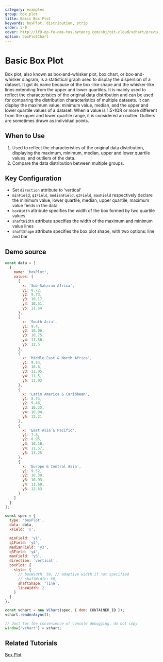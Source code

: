 ```yaml
---
category: examples
group: box plot
title: Basic Box Plot
keywords: boxPlot, distribution, strip
order: 5-0
cover: http://lf9-dp-fe-cms-tos.byteorg.com/obj/bit-cloud/vchart/preview/box-plot/basic-box-plot.png
option: boxPlotChart
---
```


# Basic Box Plot

Box plot, also known as box-and-whisker plot, box chart, or box-and-whisker diagram, is a statistical graph used to display the dispersion of a dataset. It got its name because of the box-like shape and the whisker-like lines extending from the upper and lower quartiles. It is mainly used to reflect the characteristics of the original data distribution and can be used for comparing the distribution characteristics of multiple datasets. It can display the maximum value, minimum value, median, and the upper and lower quartile values of a dataset. When a value is 1.5×IQR or more different from the upper and lower quartile range, it is considered an outlier. Outliers are sometimes drawn as individual points.

## When to Use

1. Used to reflect the characteristics of the original data distribution, displaying the maximum, minimum, median, upper and lower quartile values, and outliers of the data.
2. Compare the data distribution between multiple groups.

## Key Configuration

- Set `direction` attribute to 'vertical'
- `minField`, `q1Field`, `medianField`, `q3Field`, `maxField` respectively declare the minimum value, lower quartile, median, upper quartile, maximum value fields in the data
- `boxWidth` attribute specifies the width of the box formed by two quartile values
- `shaftWidth` attribute specifies the width of the maximum and minimum value lines
- `shaftShape` attribute specifies the box plot shape, with two options: line and bar

## Demo source

```javascript livedemo
const data = [
  {
    name: 'boxPlot',
    values: [
      {
        x: 'Sub-Saharan Africa',
        y1: 8.72,
        y2: 9.73,
        y3: 10.17,
        y4: 10.51,
        y5: 11.64
      },
      {
        x: 'South Asia',
        y1: 9.4,
        y2: 10.06,
        y3: 10.75,
        y4: 11.56,
        y5: 12.5
      },
      {
        x: 'Middle East & North Africa',
        y1: 9.54,
        y2: 10.6,
        y3: 11.05,
        y4: 11.5,
        y5: 11.92
      },
      {
        x: 'Latin America & Caribbean',
        y1: 8.74,
        y2: 9.46,
        y3: 10.35,
        y4: 10.94,
        y5: 12.21
      },
      {
        x: 'East Asia & Pacific',
        y1: 7.8,
        y2: 8.95,
        y3: 10.18,
        y4: 11.57,
        y5: 13.25
      },
      {
        x: 'Europe & Central Asia',
        y1: 9.52,
        y2: 10.39,
        y3: 10.93,
        y4: 11.69,
        y5: 12.63
      }
    ]
  }
];

const spec = {
  type: 'boxPlot',
  data: data,
  xField: 'x',

  minField: 'y1',
  q1Field: 'y2',
  medianField: 'y3',
  q3Field: 'y4',
  maxField: 'y5',
  direction: 'vertical',
  boxPlot: {
    style: {
      // boxWidth: 50, // adaptive width if not specified
      // shaftWidth: 60,
      shaftShape: 'line',
      lineWidth: 2
    }
  }
};

const vchart = new VChart(spec, { dom: CONTAINER_ID });
vchart.renderAsync();

// Just for the convenience of console debugging, do not copy
window['vchart'] = vchart;
```

## Related Tutorials

[Box Plot](link)
